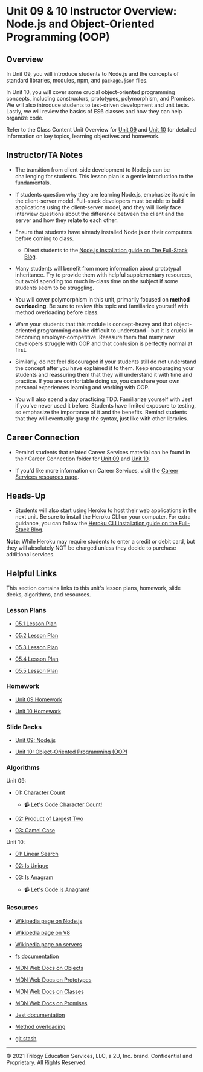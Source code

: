 # Unit 09 & 10 Instructor Overview: Node.js and Object-Oriented Programming (OOP)

## Overview

In Unit 09, you will introduce students to Node.js and the concepts of standard libraries, modules, npm, and `package.json` files. 

In Unit 10, you will cover some crucial object-oriented programming concepts, including constructors, prototypes, polymorphism, and Promises. We will also introduce students to test-driven development and unit tests. Lastly, we will review the basics of ES6 classes and how they can help organize code.

Refer to the Class Content Unit Overview for [Unit 09](../../../01-Class-Content/09-NodeJS/README.md) and [Unit 10](../../../01-Class-Content/10-OOP/README.md) for detailed information on key topics, learning objectives and homework.

## Instructor/TA Notes

* The transition from client-side development to Node.js can be challenging for students. This lesson plan is a gentle introduction to the fundamentals.

* If students question why they are learning Node.js, emphasize its role in the client-server model. Full-stack developers must be able to build applications using the client-server model, and they will likely face interview questions about the difference between the client and the server and how they relate to each other.

* Ensure that students have already installed Node.js on their computers before coming to class.

  * Direct students to the [Node.js installation guide on The Full-Stack Blog](https://coding-boot-camp.github.io/full-stack/nodejs/how-to-install-nodejs).

* Many students will benefit from more information about prototypal inheritance. Try to provide them with helpful supplementary resources, but avoid spending too much in-class time on the subject if some students seem to be struggling.

* You will cover polymorphism in this unit, primarily focused on **method overloading**. Be sure to review this topic and familiarize yourself with method overloading before class. 

* Warn your students that this module is concept-heavy and that object-oriented programming can be difficult to understand&mdash;but it is crucial in becoming employer-competitive. Reassure them that many new developers struggle with OOP and that confusion is perfectly normal at first. 

* Similarly, do not feel discouraged if your students still do not understand the concept after you have explained it to them. Keep encouraging your students and reassuring them that they will understand it with time and practice. If you are comfortable doing so, you can share your own personal experiences learning and working with OOP.

* You will also spend a day practicing TDD. Familiarize yourself with Jest if you've never used it before. Students have limited exposure to testing, so emphasize the importance of it and the benefits. Remind students that they will eventually grasp the syntax, just like with other libraries.

## Career Connection

* Remind students that related Career Services material can be found in their Career Connection folder for [Unit 09](../../../01-Class-Content/09-NodeJS/04-Career-Connection/README.md) and [Unit 10](../../../01-Class-Content/10-OOP/04-Career-Connection/README.md).

* If you'd like more information on Career Services, visit the [Career Services resources page](http://bit.ly/CodingCS).

## Heads-Up

* Students will also start using Heroku to host their web applications in the next unit. Be sure to install the Heroku CLI on your computer. For extra guidance, you can follow the [Heroku CLI installation guide on the Full-Stack Blog](https://coding-boot-camp.github.io/full-stack/heroku/how-to-install-the-heroku-cli).

**Note**: While Heroku may require students to enter a credit or debit card, but they will absolutely NOT be charged unless they decide to purchase additional services.

## Helpful Links

This section contains links to this unit's lesson plans, homework, slide decks, algorithms, and resources.

### Lesson Plans

* [05.1 Lesson Plan](01-Day/01-Day-LessonPlan.md)

* [05.2 Lesson Plan](02-Day/02-Day-LessonPlan.md)

* [05.3 Lesson Plan](03-Day/03-Day-LessonPlan.md)

* [05.4 Lesson Plan](04-Day/04-Day-LessonPlan.md)

* [05.5 Lesson Plan](05-Day/05-Day-LessonPlan.md)

### Homework

* [Unit 09 Homework](../../../01-Class-Content/09-NodeJS/02-Homework)

* [Unit 10 Homework](../../../01-Class-Content/10-OOP/02-Homework)

### Slide Decks

* [Unit 09: Node.js](https://docs.google.com/presentation/d/1hXNcmzYqwlhgM-C78vNFKwX10PhW_iwIo0guwzHO48c/edit?usp=sharing)

* [Unit 10: Object-Oriented Programming (OOP)](https://docs.google.com/presentation/d/1Heou5UD956vYb1d4YDCi4GobFCcz4geNifZmz0KISgg/edit?usp=sharing)

### Algorithms

Unit 09:

* [01: Character Count](../../../01-Class-Content/09-NodeJS/03-Algorithms/01-character-count)

  * [📹 Let's Code Character Count!](https://2u-20.wistia.com/medias/6ka87l3z21)

* [02: Product of Largest Two](../../../01-Class-Content/09-NodeJS/03-Algorithms/02-product-of-largest-two)

* [03: Camel Case](../../../01-Class-Content/09-NodeJS/03-Algorithms/03-camel-case)

Unit 10:

* [01: Linear Search](../../../01-Class-Content/10-OOP/03-Algorithms/01-linear-search)

* [02: Is Unique](../../../01-Class-Content/10-OOP/03-Algorithms/02-is-unique)

* [03: Is Anagram](../../../01-Class-Content/10-OOP/03-Algorithms/03-is-anagram)

  * 📹 [Let's Code Is Anagram!](https://2u-20.wistia.com/medias/8hnpk2wu29)

### Resources

* [Wikipedia page on Node.js](https://en.wikipedia.org/wiki/Node.js)

* [Wikipedia page on V8](https://en.wikipedia.org/wiki/Chrome_V8)

* [Wikipedia page on servers](https://en.wikipedia.org/wiki/Server_(computing))

* [fs documentation](https://node.readthedocs.io/en/latest/api/fs/)

* [MDN Web Docs on Objects](https://developer.mozilla.org/en-US/docs/Web/JavaScript/Reference/Global_Objects/Object)

* [MDN Web Docs on Prototypes](https://developer.mozilla.org/en-US/docs/Web/JavaScript/Reference/Global_Objects/Object/prototype)

* [MDN Web Docs on Classes](https://developer.mozilla.org/en-US/docs/Web/JavaScript/Reference/Classes)

* [MDN Web Docs on Promises](https://developer.mozilla.org/en-US/docs/Web/JavaScript/Reference/Global_Objects/Promise)

* [Jest documentation](https://jestjs.io/docs/en/getting-started)

* [Method overloading](https://www.sanfoundry.com/java-program-find-area-square-rectangle-circle-using-method-overloading/)

* [git stash](https://www.git-scm.com/docs/git-stash)

---
© 2021 Trilogy Education Services, LLC, a 2U, Inc. brand. Confidential and Proprietary. All Rights Reserved.
